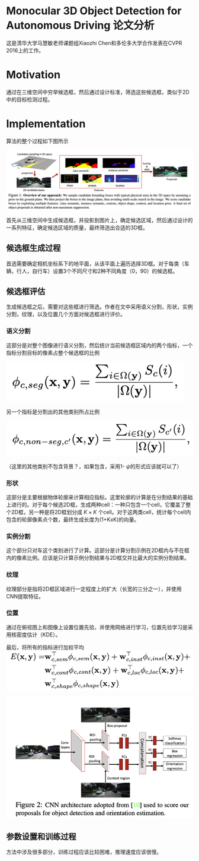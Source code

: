 # Monocular 3D Object Detection for Autonomous Driving 论文分析
这是清华大学马慧敏老师课题组Xiaozhi Chen和多伦多大学合作发表在CVPR 2016上的工作。

# Motivation
通过在三维空间中穷举候选框，然后通过设计标准，筛选这些候选框，类似于2D中的目标检测过程。

# Implementation
算法的整个过程如下图所示

![](assets/Mono3D-0f048bfa.png)

首先从三维空间中生成候选框，并投影到图片上，确定候选区域，然后通过设计的一系列特征，确定候选区域的质量，最终筛选出合适的3D框。

## 候选框生成过程
首选需要确定相机坐标系下的地平面，从该平面上遍历选择3D框。对于每类（车辆，行人，自行车）设置3个不同尺寸和2种不同角度（0，90）的候选框。

## 候选框评估
生成候选框之后，需要对这些框进行筛选。作者在文中采用语义分割，形状，实例分割，纹理，以及位置几个方面对候选框进行评价。

### 语义分割
这部分是对整个图像进行语义分割，然后统计当前候选框区域内的两个指标，一个指标分割目标的像素占整个候选框的比例

![](assets/Mono3D-16de0915.png)

另一个指标是分割出的其他类别所占比例

![](assets/Mono3D-5799de55.png)

（这里的其他类别不包含背景？，如果包含，采用1- $\psi$的形式应该就可以了）

### 形状
这部分是主要根据物体轮廓来计算相应指标。这里轮廓的计算是在分割结果的基础上进行的。对于每个候选2D框，生成两种cell：一种只包含一个cell，它覆盖了整个2D框，另一种是将2D框划分成 $K \times K$ 个cell。对于这两类cell，统计每个cell内包含的轮廓像素点个数，最终生成长度为(1+KxK)的向量。


### 实例分割
这个部分只对车这个类别进行了计算。这部分是计算分割示例在2D框内与不在框内的像素比例。应该是只计算示例分割结果与2D框交并比最大的实例分割结果。

### 纹理
纹理部分是指将2D框区域进行一定程度上的扩大（长宽的三分之一），并使用CNN提取特征。

### 位置
通过在俯视图上和图像上设置位置先验，并使用网络进行学习，位置先验学习是采用核密度估计（KDE）。


最后，将所有的指标进行加权平均
![](assets/Mono3D-bbe9490a.png)


![](assets/Mono3D-6d224382.png)


## 参数设置和训练过程
方法中涉及很多部分，训练过程应该比较困难，推理速度应该很慢。
